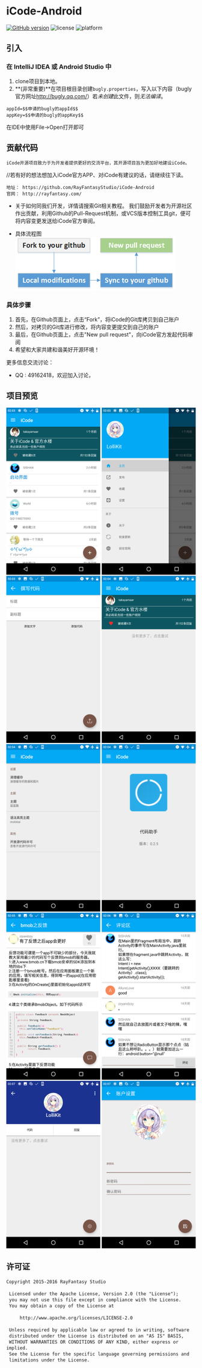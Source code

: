 # iCode-Android
[![GitHub version](https://badge.fury.io/gh/RayFantasyStudio%2FiCode-Android.svg)](https://badge.fury.io/gh/RayFantasyStudio%2FiCode-Android) ![license](http://img.shields.io/badge/license-Apache2-brightgreen.svg) ![platform](http://img.shields.io/badge/platform-Android-blue.svg)
## 引入
### 在 IntelliJ IDEA 或 Android Studio 中
1. clone项目到本地。
2. **(非常重要)**在项目根目录创建`bugly.properties`，写入以下内容（bugly官方网址<http://bugly.qq.com/>）若*未创建*此文件，则*无法编译*。
```
appId=$$申请的bugly的appId$$
appKey=$$申请的bugly的appKey$$
```
在IDE中使用File->Open打开即可
## 贡献代码
    iCode开源项目致力于为开发者提供更好的交流平台，其开源项目旨为更加好地建设iCode。
//若有好的想法想加入iCode官方APP、对iCode有建议的话，请继续往下读。
```
地址： https://github.com/RayFantasyStudio/iCode-Android
官网： http://rayfantasy.com/
```
- 关于如何同我们开发，详情请搜索Git相关教程。
我们鼓励开发者为开源社区作出贡献，利用Github的Pull-Request机制，或VCS版本控制工具git，便可将内容变更发送给iCode官方审阅。

- 具体流程图
![image](github-pull-request.png)
### 具体步骤
1. 首先，在Github页面上，点击“Fork”，将iCode的Git库拷贝到自己账户
2. 然后，对拷贝的Git库进行修改，将内容变更提交到自己的账户
3. 最后，在Github页面上，点击"New pull request"，向iCode官方发起代码审阅
4. 希望和大家共建和谐美好开源环境！

更多信息交流讨论：
- QQ  : 49162418，欢迎加入讨论，

## 项目预览
<img src="./art/demo1.png" alt="Example App" width="250px" />
<img src="./art/demo2.png" alt="Example App" width="250px" />
<img src="./art/demo3.png" alt="Example App" width="250px" />
<img src="./art/demo4.png" alt="Example App" width="250px" />
<img src="./art/demo5.png" alt="Example App" width="250px" />
<img src="./art/demo6.png" alt="Example App" width="250px" />
<img src="./art/demo7.png" alt="Example App" width="250px" />
<img src="./art/demo8.png" alt="Example App" width="250px" />
<img src="./art/demo9.png" alt="Example App" width="250px" />
<img src="./art/demo10.png" alt="Example App" width="250px" />

## 许可证
``` 
Copyright 2015-2016 RayFantasy Studio

 Licensed under the Apache License, Version 2.0 (the "License");
 you may not use this file except in compliance with the License.
 You may obtain a copy of the License at
 
     http://www.apache.org/licenses/LICENSE-2.0
 
 Unless required by applicable law or agreed to in writing, software
 distributed under the License is distributed on an "AS IS" BASIS,
 WITHOUT WARRANTIES OR CONDITIONS OF ANY KIND, either express or implied.
 See the License for the specific language governing permissions and
 limitations under the License.
```
